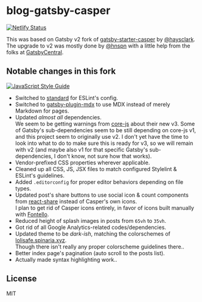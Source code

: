 <!-- markdownlint-disable MD033 -->
# blog-gatsby-casper

[![Netlify Status](https://api.netlify.com/api/v1/badges/683af5dd-555c-4548-872d-50aecee99a28/deploy-status)](https://app.netlify.com/sites/cheerful-kitsune-77b2f3/deploys)

This was based on Gatsby v2 fork of [gatsby-starter-casper](https://github.com/haysclark/gatsby-starter-casper) by [@haysclark](https://github.com/haysclark).  
The upgrade to v2 was mostly done by [@hnspn](https://github.com/hnspn) with a little help from the folks at [GatsbyCentral](https://www.gatsbycentral.com/).

## Notable changes in this fork

[![JavaScript Style Guide](https://cdn.rawgit.com/standard/standard/master/badge.svg)](https://github.com/standard/standard)

* Switched to [standard](https://github.com/standard/standard) for ESLint's config.
* Switched to [gatsby-plugin-mdx](https://www.gatsbyjs.org/packages/gatsby-plugin-mdx/) to use MDX instead of merely Markdown for pages.
* Updated _almost all_ dependencies.  
We seem to be getting warnings from [core-js](https://github.com/zloirock/core-js) about their new v3. Some of Gatsby's sub-dependencies seem to be still depending on core-js v1, and this project seem to originally use v2. I don't yet have the time to look into what to do to make sure this is ready for v3, so we will remain with v2 (and maybe also v1 for that specific Gatsby's sub-dependencies, I don't know, not sure how that works).
* Vendor-prefixed CSS properties wherever applicable.
* Cleaned up all CSS, JS, JSX files to match configured Stylelint & ESLint's guidelines.
* Added `.editorconfig` for proper editor behaviors depending on file types.
* Updated post's share buttons to use social icon & count components from [react-share](https://github.com/nygardk/react-share) instead of Casper's own icons.  
I plan to get rid of Casper icons entirely, in favor of icons built manually with [Fontello](https://github.com/fontello/fontello).
* Reduced height of splash images in posts from `65vh` to `35vh`.
* Got rid of all Google Analytics-related codes/dependencies.
* Updated theme to be _dark-ish_, matching the colorschemes of [lolisafe.spinaria.xyz](https://github.com/OliviaAlter/lolisafe).  
Though there isn't really any proper colorscheme guidelines there..
* Better index page's pagination (auto scroll to the posts list).
* Actually made syntax highlighting work..

## License

MIT

